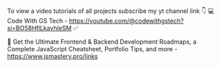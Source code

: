 To view a video tutorials of all projects subscribe my yt channel link 👇
💻 Code With GS Tech - https://youtube.com/@codewithgstech?si=BO58HflLkayhIeSM ✅

📙 Get the Ultimate Frontend & Backend Development Roadmaps, a Complete JavaScript Cheatsheet, Portfolio Tips, and more - https://www.jsmastery.pro/links
<!--
**CodeWithGSTech/CodeWithGSTech** is a ✨ _special_ ✨ repository because its `README.md` (this file) appears on your GitHub profile.

Here are some ideas to get you started:

- 🔭 I’m currently working on ... Microsoft 
- 🌱 I’m currently learning ...
- 👯 I’m looking to collaborate on ...
- 🤔 I’m looking for help with ... Subscribers on My Youtube Channel.
- 💬 Ask me about ... Coding 
- 📫 How to reach me: ...Gmail ID: gauravblsharma2007@gmail.com
- 😄 Pronouns: ...
- ⚡ Fun fact: ... Coding is very curious.
-->
